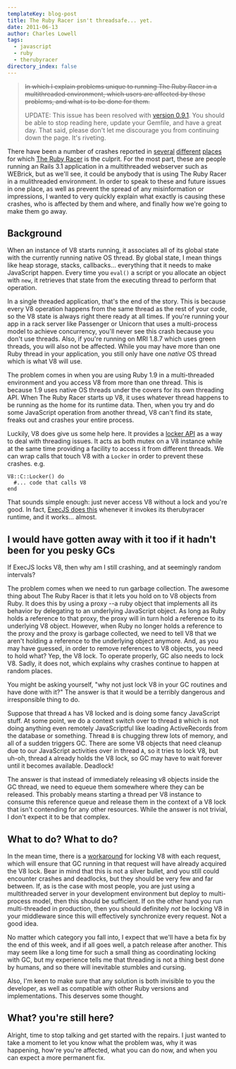 ```yaml
---
templateKey: blog-post
title: The Ruby Racer isn't threadsafe... yet.
date: 2011-06-13
author: Charles Lowell
tags: 
  - javascript
  - ruby
  - therubyracer
directory_index: false
---
```


>
> <strike>In which I explain problems unique to running The Ruby Racer in a multithreaded environment,
> which users are affected by these problems, and what is to be done for them.</strike>
>
> UPDATE: This issue has been resolved with [version 0.9.1](http://rubygems.org/gems/therubyracer/versions/0.9.1).
> You should be able to stop reading here, update your Gemfile, and have a great day. That said, please don't
> let me discourage you from continuing down the page. It's riveting.

There have been a number of crashes reported in [several](https://github.com/cowboyd/therubyracer/issues/79) [different](https://github.com/rails/rails/issues/1667) [places](http://redmine.ruby-lang.org/issues/4821) for which [The Ruby Racer](http://github.com/cowboyd/therubyracer) is the culprit. For the most part, these are people running an Rails 3.1 application in a multithreaded webserver such as WEBrick, but as we'll see, it could be anybody that is using The Ruby Racer in a mulithreaded environment. In order to speak to these and future issues
in one place, as well as prevent the spread of any misinformation or impressions, I wanted to very quickly explain what exactly is causing these crashes, who is affected by them and where, and finally how we're going to make them go away.

## Background

When an instance of V8 starts running, it associates all of its global state with the currently running native OS thread. By global state, I mean things like heap storage, stacks, callbacks... everything that it needs to make JavaScript happen. Every time you `eval()` a script or you allocate an object with `new`, it retrieves that state from the executing thread to perform that operation.

In a single threaded application, that's the end of the story. This is because every V8 operation happens from the same thread as the rest of your code, so the V8 state is always right there ready at all times. If you're running your app in a rack server like Passenger or Unicorn that uses a multi-process model to achieve concurrency, you'll never see this crash because you don't use threads. Also, if you're running on MRI 1.8.7 which uses green threads, you will also not be affected. While you may have more than one Ruby thread in your application, you still only have one *native* OS thread which is what V8 will use.

The problem comes in when you are using Ruby 1.9 in a multi-threaded environment and you access V8 from more than one thread. This is because 1.9 uses native OS threads under the covers for its own threading API. When The Ruby Racer starts up V8, it uses whatever thread happens to be running as the home for its runtime data. Then, when you try and do some JavaScript operation from another thread, V8 can't find its state, freaks out and crashes your entire process.

Luckily, V8 does give us some help here. It provides a [locker API](http://bespin.cz/~ondras/html/classv8_1_1Unlocker.html) as a way to deal with threading issues. It acts as both mutex on a V8 instance while at the same time providing a facility to access it from different threads.
We can wrap calls that touch V8 with a `Locker` in order to prevent these crashes. e.g.

    V8::C::Locker() do
      #... code that calls V8
    end

That sounds simple enough: just never access V8 without a lock and you're good. In fact, [ExecJS does this](https://github.com/sstephenson/execjs/blob/b67a563ab4c6e26dc468e948d523456d531463f9/lib/execjs/ruby_racer_runtime.rb#L70-86) whenever it invokes its therubyracer runtime, and it works... almost.

## I would have gotten away with it too if it hadn't been for you pesky GCs

If ExecJS locks V8, then why am I still crashing, and at seemingly random intervals?

The problem comes when we need to run garbage collection. The awesome thing about The Ruby Racer is that it
lets you hold on to V8 objects from Ruby. It does this by using a proxy --a ruby object that implements all its behavior by delegating to an underlying JavaScript object. As long as Ruby holds a reference to that proxy, the proxy will in turn hold a reference to its underlying V8 object. However, when Ruby no longer holds a reference to the proxy and the proxy is garbage collected, we need to tell V8 that we aren't holding a reference to the underlying object anymore. And, as you may have guessed, in order to remove references to V8 objects, you need to hold what? Yep, the V8 lock. To operate properly, GC also needs to lock V8. Sadly, it does not, which explains why crashes continue to happen at random places.

You might be asking yourself, "why not just lock V8 in your GC routines and have done with it?" The answer
is that it would be a terribly dangerous and irresponsible thing to do.

Suppose that thread `A` has V8 locked and is doing some fancy JavaScript stuff. At some point, we do a context switch over to thread `B` which is not doing anything even remotely JavaScriptful like loading ActiveRecords from the database or something. Thread `B` is chugging threw lots of memory, and all of a sudden triggers GC. There are some V8 objects that need cleanup due to our JavaScript activities over in thread `A`, so it tries to lock V8, but uh-oh, thread `A` already holds the V8 lock, so GC may have to wait forever until it becomes available. Deadlock!

The answer is that instead of immediately releasing v8 objects inside the GC thread, we need to equeue them somewhere where they can be released. This probably means starting a thread per V8 instance to consume this reference queue and release them in the context of a V8 lock that isn't contending for any other resources.
While the answer is not trivial, I don't expect it to be that complex.

## What to do? What to do?

In the mean time, there is a [workaround](https://gist.github.com/1011718) for locking V8 with each request, which will ensure that GC running in that request will have already acquired the V8 lock. Bear in mind that this is not a silver bullet, and you still could encounter crashes and deadlocks, but they should be very few and far between. If, as is the case with most people, you are just using a multithreaded server in your development environment but deploy to multi-process model, then this should be sufficient. If on the other hand you run multi-threaded in production, then you should definitely *not* be locking V8 in your middleware since this will effectively synchronize every request. Not a good idea.

No matter which category you fall into, I expect that we'll have a beta fix by the end of this week, and if all goes well, a patch release after another. This may seem like a long time for such a small thing as coordinating locking with GC, but my experience tells me that threading is not a thing best done by humans, and so there will
inevitable stumbles and cursing.

Also, I'm keen to make sure that any solution is both invisible to you the developer, as well as compatible with other Ruby versions and implementations. This deserves some thought.

## What? you're still here?

Alright, time to stop talking and get started with the repairs. I just wanted to take a moment to let you know what the problem was, why it was happening, how're you're affected, what you can do now, and when you can expect a more permanent fix.
